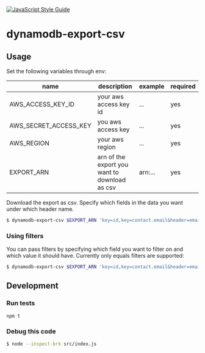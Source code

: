 [![JavaScript Style Guide](https://cdn.rawgit.com/standard/standard/master/badge.svg)](https://github.com/standard/standard)

# dynamodb-export-csv

## Usage

Set the following variables through env:

| name                  | description                                    | example        | required |
|-----------------------|------------------------------------------------|----------------|----------|
| AWS_ACCESS_KEY_ID     |  your aws access key id                        | ...            | yes      |
| AWS_SECRET_ACCESS_KEY | you aws access key                             | ...            | yes      |
| AWS_REGION            | your aws region                                | ...            | yes      |
| EXPORT_ARN            | arn of the export you want to download as csv  | arn:...        | yes      |


Download the export as csv. Specify which fields in the data you want under which header name.

```bash
$ dynamodb-export-csv $EXPORT_ARN 'key=id,key=contact.email&header=email'
```

### Using filters

You can pass filters by specifying which field you want to filter on and which value it should have. Currently only equals filters are supported:

```bash
$ dynamodb-export-csv $EXPORT_ARN 'key=id,key=contact.email&header=email' 'preferences.favoriteColor' 'BLUE'
```

## Development

### Run tests

```
npm t

```

### Debug this code

```bash
$ node --inspect-brk src/index.js
```
